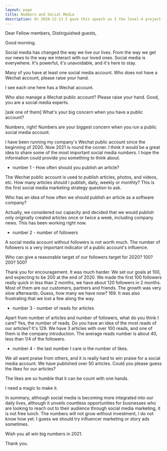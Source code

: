 ```yaml
---
layout: page
title: Numbers and Social Media
description: On 2020-12-13 I gave this speech as I the level-4 project-2 of my Pathways in Yulife club of Toastmaster.
---
```



Dear Fellow members,
Distinguished guests,

Good morning.

Social media has changed the way we live our lives. From the way we get our
news to the way we interact with our loved ones. Social media is everywhere.
It's powerful, it's unavoidable, and it's here to stay.

Many of you have at least one social media account. Who does not have a
Wechat account, please raise your hand.

I see each one here has a Wechat account.

Who also manage a Wechat public account? Please raise your hand. Good, you
are a social media experts.

[ask one of them] What's your big concern when you have a public account?

Numbers, right! Numbers are your biggest concern when you run a public
social media account.

I have been running my company's Wechat public account since the beginning
of 2020. Now 2021 is round the corner. I think it would be a great idea
to share some of the most important social media numbers. I hope the
information could provide you something to think about.

* number 1 - How often should you publish an article?

The Wechat public account is used to publish articles, photos, and videos, etc.
How many articles should I publish, daily, weekly or monthly? This is the
first social media marketing strategy question to ask.

Who has an idea of how often we should publish an article as a software
company?

Actually, we considered our capacity and decided that we would publish only
originally created articles once or twice a week, including company news.
This has been working right now.

* number 2 - number of followers

A social media account without followers is not worth much. The number of
followers is a very important indicator of a public account's influence.

Who can give a reasonable target of our followers target for 2020?
100? 200? 500?

Thank you for encouragement. It was much harder. We set our goals at 100,
and expecting to be 200 at the end of 2020. We made the first 100 followers
really quick in less than 2 months, we have about 120 followers in 2 months.
Most of them are our customers, partners and friends. The growth was very
slow afterwards. Guess, how many we have now? 169. It was also frustrating
that we lost a few along the way.

* number 3 - number of reads for articles

Apart from number of articles and number of followers, what do you think I
care? Yes, the number of reads. Do you have an idea of the most reads of our
articles? It's 129. We have 3 articles with over 100 reads, and one of them
is the company introduction. The average reads number is about 40, less than
1/4 of the followers.

* number 4 - the last number I care is the number of likes.

We all want praise from others, and it is really hard to win praise for a
social media account. We have published over 50 articles. Could you please
guess the likes for our articles?

The likes are so humble that it can be count with one hands.

I need a magic to make it.

In summary, although social media is becoming more integrated into our daily
lives, although it unveils countless opportunities for businesses who are
looking to reach out to their audience through social media marketing, it
is not free lunch. The numbers will not grow without investment, I do not
know how yet. I guess we should try influencer marketing or story ads sometimes.

Wish you all win big numbers in 2021.

Thank you.
